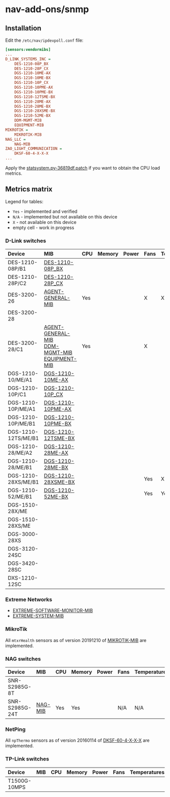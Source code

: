 # nav-add-ons/snmp

## Installation

Edit the `/etc/nav/ipdevpoll.conf` file:

```ini
[sensors:vendormibs]
...
D_LINK_SYSTEMS_INC =
    DES-1210-08P_BX
    DES-1210-28P_CX
    DGS-1210-10ME-AX
    DGS-1210-10ME-BX
    DGS-1210-10P_CX
    DGS-1210-10PME-AX
    DGS-1210-10PME-BX
    DGS-1210-12TSME-BX
    DGS-1210-28ME-AX
    DGS-1210-28ME-BX
    DGS-1210-28XSME-BX
    DGS-1210-52ME-BX
    DDM-MGMT-MIB
    EQUIPMENT-MIB
MIKROTIK =
    MIKROTIK-MIB
NAG_LLC =
    NAG-MIB
ZAO_LIGHT_COMMUNICATION =
    DKSF-60-4-X-X-X
...
```

Apply the [statsystem.py-36819df.patch](patches/nav/ipdevpoll/plugins/statsystem.py-36819df.patch) if you want to obtain the CPU load metrics.

## Metrics matrix

Legend for tables:

- `Yes` - implemented and verified
- `N/A` - implemented but not available on this device
- `X` - not available on this device
- empty cell - work in progress

### D-Link switches

| Device              | MIB  | CPU  | Memory | Power | Fans | Temperatures | DDM  | PoE
| :------------------ | :--- | :--- | :----- | :---- | :--- | :----------- | :--- | :---
| DES-1210-08P/B1     | [DES-1210-08P_BX](doc/D_Link_DES_1210_08P_BX_v3_12_004_mib.tree.txt) | | | | | | |
| DES-1210-28P/C2     | [DES-1210-28P_CX](doc/D_Link_DES_1210_28P_CX_4_12_004_mib.tree.txt) | | | | | | |
| DES-3200-26         | [AGENT-GENERAL-MIB](doc/D_Link_Genmgmt_mib.tree.txt) | Yes | | | X | X | X | X
| DES-3200-28         |      |      |        |       |      |              |      |
| DES-3200-28/C1      | [AGENT-GENERAL-MIB](doc/D_Link_Genmgmt_mib.tree.txt)<br>[DDM-MGMT-MIB](doc/D_Link_DDM_mib.tree.txt)<br>[EQUIPMENT-MIB](doc/EQUIPMENT-MIB) | Yes | | | X | | Yes | X
| DGS-1210-10/ME/A1   | [DGS-1210-10ME-AX](doc/D_Link_DGS_1210_10ME_AX_6_14_001_mib.tree.txt) | | | | | | |
| DGS-1210-10P/C1     | [DGS-1210-10P_CX](doc/D_Link_DGS_1210_10P_CX_4_10_002_mib.tree.txt) | | | | | | |
| DGS-1210-10P/ME/A1  | [DGS-1210-10PME-AX](doc/D_Link_DGS_1210_10PME_AX_6_13_017_mib.tree.txt) | | | | | | |
| DGS-1210-10P/ME/B1  | [DGS-1210-10PME-BX](doc/D_Link_DGS_1210_10PME_BX_7_02_017_mib.tree.txt) | | | | | | |
| DGS-1210-12TS/ME/B1 | [DGS-1210-12TSME-BX](doc/D_Link_DGS_1210_12TSME_BX_7_03_001_mib.tree.txt) | | | | | | |
| DGS-1210-28/ME/A2   | [DGS-1210-28ME-AX](doc/D_Link_DGS_1210_28ME_AX_6_14_001_mib.tree.txt) | | | | | | |
| DGS-1210-28/ME/B1   | [DGS-1210-28ME-BX](doc/D_Link_DGS_1210_28ME_BX_7_03_001_mib.tree.txt) | | | | | | |
| DGS-1210-28XS/ME/B1 | [DGS-1210-28XSME-BX](doc/D_Link_DGS_1210_28XSME_BX_7_03_001_mib.tree.txt) | | | | Yes | X | |
| DGS-1210-52/ME/B1   | [DGS-1210-52ME-BX](doc/D_Link_DGS_1210_52ME_BX_7_02_017_mib.tree.txt) | | | | Yes | Yes | |
| DGS-1510-28X/ME     |      |      |        |       |      |              |      |
| DGS-1510-28XS/ME    |      |      |        |       |      |              |      |
| DGS-3000-28XS       |      |      |        |       |      |              |      |
| DGS-3120-24SC       |      |      |        |       |      |              |      |
| DGS-3420-28SC       |      |      |        |       |      |              |      |
| DXS-1210-12SC       |      |      |        |       |      |              |      |

### Extreme Networks

- [EXTREME-SOFTWARE-MONITOR-MIB](doc/Extreme_Networks_EXTREME_SOFTWARE_MONITOR_MIB_mib.tree.txt)
- [EXTREME-SYSTEM-MIB](doc/Extreme_Networks_EXTREME_SYSTEM_MIB_mib.tree.txt)

### MikroTik

All `mtxrHealth` sensors as of version 20191210 of [MIKROTIK-MIB](doc/MikroTik_mikrotik_mib.tree.txt) are implemented.

### NAG switches

| Device         | MIB  | CPU | Memory | Power |Fans | Temperatures | DDM  | PoE
| :--------------| :--- |:----| :----- | :---- |:--- | :----------- | :--- | :---
| SNR-S2985G-8T  |      |     |        |       |     |              |      |    
| SNR-S2985G-24T | [NAG-MIB](doc/NAG_SNR_SWITCH_private_2_1_80_mib.tree.txt) | Yes | Yes | | N/A | N/A | Yes | N/A

### NetPing

All `npThermo` sensors as of version 20160114 of [DKSF-60-4-X-X-X](doc/NetPing_DKSF_60_5_2_MB_mib.tree.txt) are implemented.

### TP-Link switches

| Device       | MIB  | CPU | Memory | Power |Fans | Temperatures | DDM  | PoE
| :------------| :--- | :---| :----- | :---- |:--- | :----------- | :--- | :---
| T1500G-10MPS |      |     |        |       |     |              |      |     
